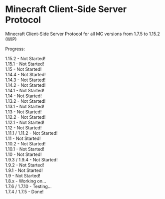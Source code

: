 # Minecraft Client-Side Server Protocol
Minecraft Client-Side Server Protocol for all MC versions from 1.7.5 to 1.15.2 (WIP)

Progress:


1.15.2 - Not Started!\
1.15.1 - Not Started!\
1.15 - Not Started!\
1.14.4 - Not Started!\
1.14.3 - Not Started!\
1.14.2 - Not Started!\
1.14.1 - Not Started!\
1.14 - Not Started!\
1.13.2 - Not Started!\
1.13.1 - Not Started!\
1.13 - Not Started!\
1.12.2 - Not Started!\
1.12.1 - Not Started!\
1.12 - Not Started!\
1.11.1 / 1.11.2 - Not Started!\
1.11 - Not Started!\
1.10.2 - Not Started!\
1.10.1 - Not Started!\
1.10 - Not Started!\
1.9.3 / 1.9.4 - Not Started!\
1.9.2 - Not Started!\
1.9.1 - Not Started!\
1.9 - Not Started!\
1.8.x - Working on...\
1.7.6 / 1.7.10 - Testing...\
1.7.4 / 1.7.5 - Done!
